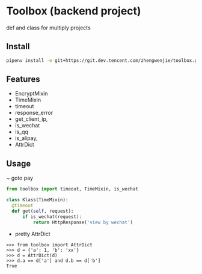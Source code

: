 # Toolbox (backend project)
  def and class for multiply projects

## Install

```bash
pipenv install -e git+https://git.dev.tencent.com/zhengwenjie/toolbox.git#egg=toolbox
```
## Features

- EncryptMixin
- TimeMixin
- timeout
- response_error
- get_client_ip,
- is_wechat
- is_qq
- is_alipay,
- AttrDict

## Usage

~ goto pay

```py
from toolbox import timeout, TimeMixin, is_wechat 

class Klass(TimeMixin):
  @timeout
  def get(self, request):
      if is_wechat(request):
          return HttpResponse('view by wechat')
```

- pretty AttrDict

```
>>> from toolbox import AttrDict
>>> d = {'a': 1, 'b': 'xx'}
>>> d = AttrDict(d)
>>> d.a == d['a'] and d.b == d['b']
True
```

